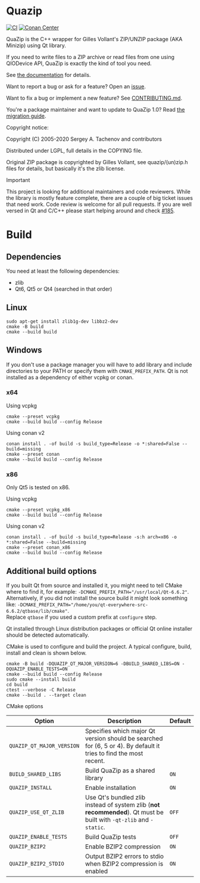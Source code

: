 # Quazip

[![CI](https://github.com/stachenov/quazip/actions/workflows/ci.yml/badge.svg?branch=master)](https://github.com/stachenov/quazip/actions/workflows/ci.yml)
[![Conan Center](https://shields.io/conan/v/quazip)](https://conan.io/center/recipes/quazip)

QuaZip is the C++ wrapper for Gilles Vollant's ZIP/UNZIP package
(AKA Minizip) using Qt library.

If you need to write files to a ZIP archive or read files from one
using QIODevice API, QuaZip is exactly the kind of tool you need.

See [the documentation](https://stachenov.github.io/quazip/) for details.

Want to report a bug or ask for a feature? Open an [issue](https://github.com/stachenov/quazip/issues).

Want to fix a bug or implement a new feature? See [CONTRIBUTING.md](CONTRIBUTING.md).

You're a package maintainer and want to update to QuaZip 1.0? Read [the migration guide](https://github.com/stachenov/quazip/blob/master/QuaZip-1.x-migration.md).

Copyright notice:

Copyright (C) 2005-2020 Sergey A. Tachenov and contributors

Distributed under LGPL, full details in the COPYING file.

Original ZIP package is copyrighted by Gilles Vollant, see
quazip/(un)zip.h files for details, but basically it's the zlib license.

> [!IMPORTANT]
> This project is looking for additional maintainers and code reviewers. While the library is mostly feature complete, there are a couple of big ticket issues that need work.
> Code review is welcome for all pull requests. If you are well versed in Qt and C/C++ please start helping around and check [#185](https://github.com/stachenov/quazip/issues/185). 

# Build

## Dependencies
You need at least the following dependencies:
- zlib
- Qt6, Qt5 or Qt4 (searched in that order)

## Linux
```
sudo apt-get install zlib1g-dev libbz2-dev
cmake -B build
cmake --build build
```

## Windows

If you don't use a package manager you will have to add library and include directories to your PATH or specify them with `CMAKE_PREFIX_PATH`.
Qt is not installed as a dependency of either vcpkg or conan.

### x64
Using vcpkg
```
cmake --preset vcpkg
cmake --build build --config Release
```

Using conan v2
```
conan install . -of build -s build_type=Release -o *:shared=False --build=missing
cmake --preset conan
cmake --build build --config Release
```

### x86
Only Qt5 is tested on x86.

Using vcpkg
```
cmake --preset vcpkg_x86
cmake --build build --config Release
```

Using conan v2
```
conan install . -of build -s build_type=Release -s:h arch=x86 -o *:shared=False --build=missing
cmake --preset conan_x86
cmake --build build --config Release
```

## Additional build options
If you built Qt from source and installed it, you might need to tell CMake where to find it, for example: `-DCMAKE_PREFIX_PATH="/usr/local/Qt-6.6.2"`.  
Alternatively, if you did not install the source build it might look something like: `-DCMAKE_PREFIX_PATH="/home/you/qt-everywhere-src-6.6.2/qtbase/lib/cmake"`.  
Replace `qtbase` if you used a custom prefix at `configure` step.

Qt installed through Linux distribution packages or official Qt online installer should be detected automatically.

CMake is used to configure and build the project. A typical configure, build, install and clean is shown below.

```
cmake -B build -DQUAZIP_QT_MAJOR_VERSION=6 -DBUILD_SHARED_LIBS=ON -DQUAZIP_ENABLE_TESTS=ON
cmake --build build --config Release
sudo cmake --install build
cd build
ctest --verbose -C Release
cmake --build . --target clean
```

CMake options

| Option                   | Description                                                                                                         | Default |
|--------------------------|---------------------------------------------------------------------------------------------------------------------|---------|
| `QUAZIP_QT_MAJOR_VERSION`| Specifies which major Qt version should be searched for (6, 5 or 4). By default it tries to find the most recent.   |         |
| `BUILD_SHARED_LIBS`      | Build QuaZip as a shared library                                                                                    | `ON`    |
| `QUAZIP_INSTALL`         | Enable installation                                                                                                 | `ON`    |
| `QUAZIP_USE_QT_ZLIB`     | Use Qt's bundled zlib instead of system zlib (**not recommended**). Qt must be built with `-qt-zlib` and `-static`. | `OFF`   |
| `QUAZIP_ENABLE_TESTS`    | Build QuaZip tests                                                                                                  | `OFF`   |
| `QUAZIP_BZIP2`           | Enable BZIP2 compression                                                                                            | `ON`    |
| `QUAZIP_BZIP2_STDIO`     | Output BZIP2 errors to stdio when BZIP2 compression is enabled                                                      | `ON`    |

